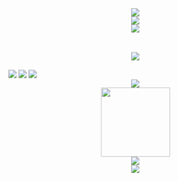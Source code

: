 <div align="center">
	<img  src="https://github-profile-trophy.vercel.app/?username=zhangzhg0508" />
</div>

<div align="center">
	<img src="https://activity-graph.herokuapp.com/graph?username=zhangzhg0508&theme=xcode" />
</div>

<div align="center">
	<img  src="https://github-readme-streak-stats.herokuapp.com/?user=zhangzhg0508" />
</div>

<h1 align="center">
	<a href="https://github.com/zhangzhg0508/">
		<img src="https://readme-typing-svg.herokuapp.com/?lines=console.log(%22Hello%2C%20World!%22);小张同学祝您今天愉快!&center=true&size=27">
	</a>
</h1>

<span >
	<img  src="https://img.shields.io/badge/-HTML5-E34F26?style=flat-square&logo=html5&logoColor=white" />
	<img  src="https://img.shields.io/badge/-CSS3-1572B6?style=flat-square&logo=css3" />
	<img  src="https://img.shields.io/badge/-JavaScript-oringe?style=flat-square&logo=javascript" />
</span>

<div align="center">
	<img  src="https://visitor-badge.glitch.me/badge?page_id=zhangzhg0508" />
</div>

<div align="center">
	<img height="137px" src="https://github-readme-stats.vercel.app/api?username=zhangzhg0508&hide_title=true&hide_border=true&show_icons=trueline_height=21&text_color=000&icon_color=000&bg_color=0,ea6161,ffc64d,fffc4d,52fa5a&theme=graywhite" />
</div>

<div align="center">
	<img  src="https://github-readme-stats.vercel.app/api/top-langs/?username=zhangzhg0508&hide_title=true&hide_border=true&layout=compact&langs_count=6&text_color=000&icon_color=fff&bg_color=0,52fa5a,4dfcff,c64dff&theme=graywhite" />
</div>

<div align="center">
	<img src="https://metrics.lecoq.io/zhangzhg0508?template=classic&base.indepth=false&config.timezone=Asia%2FShanghai">
</div>
